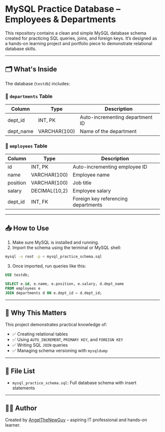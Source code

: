 # MySQL Practice Database – Employees & Departments

This repository contains a clean and simple MySQL database schema created for practicing SQL queries, joins, and foreign keys. It’s designed as a hands-on learning project and portfolio piece to demonstrate relational database skills.

---

## 🗂️ What's Inside

The database (`testdb`) includes:

### 🔹 `departments` Table
| Column     | Type         | Description                    |
|------------|--------------|--------------------------------|
| dept_id    | INT, PK      | Auto-incrementing department ID|
| dept_name  | VARCHAR(100) | Name of the department         |

### 🔹 `employees` Table
| Column     | Type         | Description                          |
|------------|--------------|--------------------------------------|
| id         | INT, PK      | Auto-incrementing employee ID        |
| name       | VARCHAR(100) | Employee name                        |
| position   | VARCHAR(100) | Job title                            |
| salary     | DECIMAL(10,2)| Employee salary                      |
| dept_id    | INT, FK      | Foreign key referencing departments  |

---

## 📥 How to Use

1. Make sure MySQL is installed and running.
2. Import the schema using the terminal or MySQL shell:

```bash
mysql -u root -p < mysql_practice_schema.sql
```

3. Once imported, run queries like this:

```sql
USE testdb;

SELECT e.id, e.name, e.position, e.salary, d.dept_name
FROM employees e
JOIN departments d ON e.dept_id = d.dept_id;
```

---

## 🧠 Why This Matters

This project demonstrates practical knowledge of:

- ✅ Creating relational tables
- ✅ Using `AUTO_INCREMENT`, `PRIMARY KEY`, and `FOREIGN KEY`
- ✅ Writing SQL `JOIN` queries
- ✅ Managing schema versioning with `mysqldump`

---

## 📄 File List

- `mysql_practice_schema.sql`: Full database schema with insert statements

---

## 🙋‍♂️ Author

Created by [AngelTheNewGuy](https://github.com/AngelTheNewGuy) – aspiring IT professional and hands-on learner.

